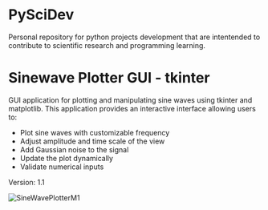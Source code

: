 # PySciDev
Personal repository for python projects development that are intentended to contribute to scientific research and programming learning.

# Sinewave Plotter GUI - tkinter
GUI application for plotting and manipulating sine waves using tkinter and matplotlib.
This application provides an interactive interface allowing users to:
- Plot sine waves with customizable frequency
- Adjust amplitude and time scale of the view
- Add Gaussian noise to the signal
- Update the plot dynamically
- Validate numerical inputs
  
Version: 1.1

![SineWavePlotterM1](https://github.com/user-attachments/assets/7a3a01e7-9f64-4ad5-80d8-381ba6680949)
